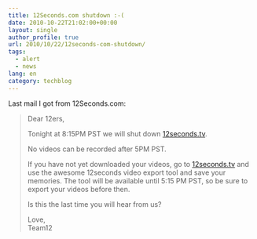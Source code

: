 ```yaml
---
title: 12Seconds.com shutdown :-(
date: 2010-10-22T21:02:00+00:00
layout: single
author_profile: true
url: 2010/10/22/12seconds-com-shutdown/
tags:
  - alert
  - news
lang: en
category: techblog
---
```

Last mail I got from 12Seconds.com:

> Dear 12ers, 
> 
> Tonight at 8:15PM PST we will shut down [12seconds.tv](http://12seconds.tv/).
> 
> No videos can be recorded after 5PM PST.
> 
> If you have not yet downloaded your videos, go to [12seconds.tv](http://12seconds.tv/) and use the awesome 12seconds video export tool and save your memories. The tool will be available until 5:15 PM PST, so be sure to export your videos before then.
> 
> Is this the last time you will hear from us?
> 
> Love,  
> Team12